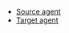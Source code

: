 - [Source agent](https://github.com/grsrujan/docs/blob/master/ref/flume/ref/sourceagent.md)
- [Target agent](https://github.com/grsrujan/docs/blob/master/ref/flume/ref/targetagent.md)
